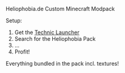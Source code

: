 Heliophobia.de Custom Minecraft Modpack

Setup: 

1. Get the [Technic Launcher](http://www.technicpack.net/download)
2. Search for the Heliophobia Pack
3. ...
4. Profit!

Everything bundled in the pack incl. textures!
